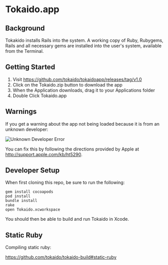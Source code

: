 # Tokaido.app

## Background
Tokakido installs Rails into the system. A working copy of Ruby,
Rubygems, Rails and all necessary gems are installed into the
user's system, available from the Terminal.

## Getting Started
1. Visit https://github.com/tokaido/tokaidoapp/releases/tag/v1.0
2. Click on the Tokaido.zip button to download the app
3. When the Application downloads, drag it to your Applications folder
4. Double Click Tokaido.app

## Warnings

If you get a warning about the app not being loaded because it is from an unknown developer:

![Unknown Developer Error](https://cloud.githubusercontent.com/assets/22501/2796617/7526189c-cc12-11e3-963e-78a89d0cd66b.png)

You can fix this by following the directions provided by Apple at http://support.apple.com/kb/ht5290.

## Developer Setup

When first cloning this repo, be sure to run the following:

    gem install cocoapods
    pod install
    bundle install
    rake
    open Tokaido.xcworkspace

You should then be able to build and run Tokaido in Xcode.

## Static Ruby

Compiling static ruby:

https://github.com/tokaido/tokaido-build#static-ruby

